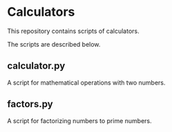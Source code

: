 # **Calculators**

This repository contains scripts of calculators.

The scripts are described below.

## calculator.py
A script for mathematical operations with two numbers.

## factors.py
A script for factorizing numbers to prime numbers.
